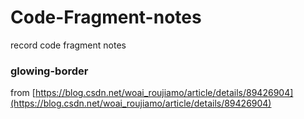 # Code-Fragment-notes
record code fragment notes
  ### glowing-border
  from [https://blog.csdn.net/woai_roujiamo/article/details/89426904](https://blog.csdn.net/woai_roujiamo/article/details/89426904)